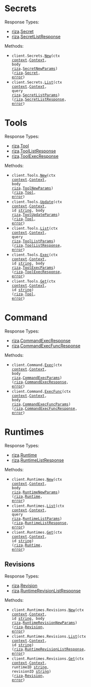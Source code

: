 # Secrets

Response Types:

- <a href="https://pkg.go.dev/github.com/riza-io/riza-api-go">riza</a>.<a href="https://pkg.go.dev/github.com/riza-io/riza-api-go#Secret">Secret</a>
- <a href="https://pkg.go.dev/github.com/riza-io/riza-api-go">riza</a>.<a href="https://pkg.go.dev/github.com/riza-io/riza-api-go#SecretListResponse">SecretListResponse</a>

Methods:

- <code title="post /v1/secrets">client.Secrets.<a href="https://pkg.go.dev/github.com/riza-io/riza-api-go#SecretService.New">New</a>(ctx <a href="https://pkg.go.dev/context">context</a>.<a href="https://pkg.go.dev/context#Context">Context</a>, body <a href="https://pkg.go.dev/github.com/riza-io/riza-api-go">riza</a>.<a href="https://pkg.go.dev/github.com/riza-io/riza-api-go#SecretNewParams">SecretNewParams</a>) (<a href="https://pkg.go.dev/github.com/riza-io/riza-api-go">riza</a>.<a href="https://pkg.go.dev/github.com/riza-io/riza-api-go#Secret">Secret</a>, <a href="https://pkg.go.dev/builtin#error">error</a>)</code>
- <code title="get /v1/secrets">client.Secrets.<a href="https://pkg.go.dev/github.com/riza-io/riza-api-go#SecretService.List">List</a>(ctx <a href="https://pkg.go.dev/context">context</a>.<a href="https://pkg.go.dev/context#Context">Context</a>, query <a href="https://pkg.go.dev/github.com/riza-io/riza-api-go">riza</a>.<a href="https://pkg.go.dev/github.com/riza-io/riza-api-go#SecretListParams">SecretListParams</a>) (<a href="https://pkg.go.dev/github.com/riza-io/riza-api-go">riza</a>.<a href="https://pkg.go.dev/github.com/riza-io/riza-api-go#SecretListResponse">SecretListResponse</a>, <a href="https://pkg.go.dev/builtin#error">error</a>)</code>

# Tools

Response Types:

- <a href="https://pkg.go.dev/github.com/riza-io/riza-api-go">riza</a>.<a href="https://pkg.go.dev/github.com/riza-io/riza-api-go#Tool">Tool</a>
- <a href="https://pkg.go.dev/github.com/riza-io/riza-api-go">riza</a>.<a href="https://pkg.go.dev/github.com/riza-io/riza-api-go#ToolListResponse">ToolListResponse</a>
- <a href="https://pkg.go.dev/github.com/riza-io/riza-api-go">riza</a>.<a href="https://pkg.go.dev/github.com/riza-io/riza-api-go#ToolExecResponse">ToolExecResponse</a>

Methods:

- <code title="post /v1/tools">client.Tools.<a href="https://pkg.go.dev/github.com/riza-io/riza-api-go#ToolService.New">New</a>(ctx <a href="https://pkg.go.dev/context">context</a>.<a href="https://pkg.go.dev/context#Context">Context</a>, body <a href="https://pkg.go.dev/github.com/riza-io/riza-api-go">riza</a>.<a href="https://pkg.go.dev/github.com/riza-io/riza-api-go#ToolNewParams">ToolNewParams</a>) (<a href="https://pkg.go.dev/github.com/riza-io/riza-api-go">riza</a>.<a href="https://pkg.go.dev/github.com/riza-io/riza-api-go#Tool">Tool</a>, <a href="https://pkg.go.dev/builtin#error">error</a>)</code>
- <code title="post /v1/tools/{id}">client.Tools.<a href="https://pkg.go.dev/github.com/riza-io/riza-api-go#ToolService.Update">Update</a>(ctx <a href="https://pkg.go.dev/context">context</a>.<a href="https://pkg.go.dev/context#Context">Context</a>, id <a href="https://pkg.go.dev/builtin#string">string</a>, body <a href="https://pkg.go.dev/github.com/riza-io/riza-api-go">riza</a>.<a href="https://pkg.go.dev/github.com/riza-io/riza-api-go#ToolUpdateParams">ToolUpdateParams</a>) (<a href="https://pkg.go.dev/github.com/riza-io/riza-api-go">riza</a>.<a href="https://pkg.go.dev/github.com/riza-io/riza-api-go#Tool">Tool</a>, <a href="https://pkg.go.dev/builtin#error">error</a>)</code>
- <code title="get /v1/tools">client.Tools.<a href="https://pkg.go.dev/github.com/riza-io/riza-api-go#ToolService.List">List</a>(ctx <a href="https://pkg.go.dev/context">context</a>.<a href="https://pkg.go.dev/context#Context">Context</a>, query <a href="https://pkg.go.dev/github.com/riza-io/riza-api-go">riza</a>.<a href="https://pkg.go.dev/github.com/riza-io/riza-api-go#ToolListParams">ToolListParams</a>) (<a href="https://pkg.go.dev/github.com/riza-io/riza-api-go">riza</a>.<a href="https://pkg.go.dev/github.com/riza-io/riza-api-go#ToolListResponse">ToolListResponse</a>, <a href="https://pkg.go.dev/builtin#error">error</a>)</code>
- <code title="post /v1/tools/{id}/execute">client.Tools.<a href="https://pkg.go.dev/github.com/riza-io/riza-api-go#ToolService.Exec">Exec</a>(ctx <a href="https://pkg.go.dev/context">context</a>.<a href="https://pkg.go.dev/context#Context">Context</a>, id <a href="https://pkg.go.dev/builtin#string">string</a>, body <a href="https://pkg.go.dev/github.com/riza-io/riza-api-go">riza</a>.<a href="https://pkg.go.dev/github.com/riza-io/riza-api-go#ToolExecParams">ToolExecParams</a>) (<a href="https://pkg.go.dev/github.com/riza-io/riza-api-go">riza</a>.<a href="https://pkg.go.dev/github.com/riza-io/riza-api-go#ToolExecResponse">ToolExecResponse</a>, <a href="https://pkg.go.dev/builtin#error">error</a>)</code>
- <code title="get /v1/tools/{id}">client.Tools.<a href="https://pkg.go.dev/github.com/riza-io/riza-api-go#ToolService.Get">Get</a>(ctx <a href="https://pkg.go.dev/context">context</a>.<a href="https://pkg.go.dev/context#Context">Context</a>, id <a href="https://pkg.go.dev/builtin#string">string</a>) (<a href="https://pkg.go.dev/github.com/riza-io/riza-api-go">riza</a>.<a href="https://pkg.go.dev/github.com/riza-io/riza-api-go#Tool">Tool</a>, <a href="https://pkg.go.dev/builtin#error">error</a>)</code>

# Command

Response Types:

- <a href="https://pkg.go.dev/github.com/riza-io/riza-api-go">riza</a>.<a href="https://pkg.go.dev/github.com/riza-io/riza-api-go#CommandExecResponse">CommandExecResponse</a>
- <a href="https://pkg.go.dev/github.com/riza-io/riza-api-go">riza</a>.<a href="https://pkg.go.dev/github.com/riza-io/riza-api-go#CommandExecFuncResponse">CommandExecFuncResponse</a>

Methods:

- <code title="post /v1/execute">client.Command.<a href="https://pkg.go.dev/github.com/riza-io/riza-api-go#CommandService.Exec">Exec</a>(ctx <a href="https://pkg.go.dev/context">context</a>.<a href="https://pkg.go.dev/context#Context">Context</a>, body <a href="https://pkg.go.dev/github.com/riza-io/riza-api-go">riza</a>.<a href="https://pkg.go.dev/github.com/riza-io/riza-api-go#CommandExecParams">CommandExecParams</a>) (<a href="https://pkg.go.dev/github.com/riza-io/riza-api-go">riza</a>.<a href="https://pkg.go.dev/github.com/riza-io/riza-api-go#CommandExecResponse">CommandExecResponse</a>, <a href="https://pkg.go.dev/builtin#error">error</a>)</code>
- <code title="post /v1/execute-function">client.Command.<a href="https://pkg.go.dev/github.com/riza-io/riza-api-go#CommandService.ExecFunc">ExecFunc</a>(ctx <a href="https://pkg.go.dev/context">context</a>.<a href="https://pkg.go.dev/context#Context">Context</a>, body <a href="https://pkg.go.dev/github.com/riza-io/riza-api-go">riza</a>.<a href="https://pkg.go.dev/github.com/riza-io/riza-api-go#CommandExecFuncParams">CommandExecFuncParams</a>) (<a href="https://pkg.go.dev/github.com/riza-io/riza-api-go">riza</a>.<a href="https://pkg.go.dev/github.com/riza-io/riza-api-go#CommandExecFuncResponse">CommandExecFuncResponse</a>, <a href="https://pkg.go.dev/builtin#error">error</a>)</code>

# Runtimes

Response Types:

- <a href="https://pkg.go.dev/github.com/riza-io/riza-api-go">riza</a>.<a href="https://pkg.go.dev/github.com/riza-io/riza-api-go#Runtime">Runtime</a>
- <a href="https://pkg.go.dev/github.com/riza-io/riza-api-go">riza</a>.<a href="https://pkg.go.dev/github.com/riza-io/riza-api-go#RuntimeListResponse">RuntimeListResponse</a>

Methods:

- <code title="post /v1/runtimes">client.Runtimes.<a href="https://pkg.go.dev/github.com/riza-io/riza-api-go#RuntimeService.New">New</a>(ctx <a href="https://pkg.go.dev/context">context</a>.<a href="https://pkg.go.dev/context#Context">Context</a>, body <a href="https://pkg.go.dev/github.com/riza-io/riza-api-go">riza</a>.<a href="https://pkg.go.dev/github.com/riza-io/riza-api-go#RuntimeNewParams">RuntimeNewParams</a>) (<a href="https://pkg.go.dev/github.com/riza-io/riza-api-go">riza</a>.<a href="https://pkg.go.dev/github.com/riza-io/riza-api-go#Runtime">Runtime</a>, <a href="https://pkg.go.dev/builtin#error">error</a>)</code>
- <code title="get /v1/runtimes">client.Runtimes.<a href="https://pkg.go.dev/github.com/riza-io/riza-api-go#RuntimeService.List">List</a>(ctx <a href="https://pkg.go.dev/context">context</a>.<a href="https://pkg.go.dev/context#Context">Context</a>, query <a href="https://pkg.go.dev/github.com/riza-io/riza-api-go">riza</a>.<a href="https://pkg.go.dev/github.com/riza-io/riza-api-go#RuntimeListParams">RuntimeListParams</a>) (<a href="https://pkg.go.dev/github.com/riza-io/riza-api-go">riza</a>.<a href="https://pkg.go.dev/github.com/riza-io/riza-api-go#RuntimeListResponse">RuntimeListResponse</a>, <a href="https://pkg.go.dev/builtin#error">error</a>)</code>
- <code title="get /v1/runtimes/{id}">client.Runtimes.<a href="https://pkg.go.dev/github.com/riza-io/riza-api-go#RuntimeService.Get">Get</a>(ctx <a href="https://pkg.go.dev/context">context</a>.<a href="https://pkg.go.dev/context#Context">Context</a>, id <a href="https://pkg.go.dev/builtin#string">string</a>) (<a href="https://pkg.go.dev/github.com/riza-io/riza-api-go">riza</a>.<a href="https://pkg.go.dev/github.com/riza-io/riza-api-go#Runtime">Runtime</a>, <a href="https://pkg.go.dev/builtin#error">error</a>)</code>

## Revisions

Response Types:

- <a href="https://pkg.go.dev/github.com/riza-io/riza-api-go">riza</a>.<a href="https://pkg.go.dev/github.com/riza-io/riza-api-go#Revision">Revision</a>
- <a href="https://pkg.go.dev/github.com/riza-io/riza-api-go">riza</a>.<a href="https://pkg.go.dev/github.com/riza-io/riza-api-go#RuntimeRevisionListResponse">RuntimeRevisionListResponse</a>

Methods:

- <code title="post /v1/runtimes/{id}/revisions">client.Runtimes.Revisions.<a href="https://pkg.go.dev/github.com/riza-io/riza-api-go#RuntimeRevisionService.New">New</a>(ctx <a href="https://pkg.go.dev/context">context</a>.<a href="https://pkg.go.dev/context#Context">Context</a>, id <a href="https://pkg.go.dev/builtin#string">string</a>, body <a href="https://pkg.go.dev/github.com/riza-io/riza-api-go">riza</a>.<a href="https://pkg.go.dev/github.com/riza-io/riza-api-go#RuntimeRevisionNewParams">RuntimeRevisionNewParams</a>) (<a href="https://pkg.go.dev/github.com/riza-io/riza-api-go">riza</a>.<a href="https://pkg.go.dev/github.com/riza-io/riza-api-go#Revision">Revision</a>, <a href="https://pkg.go.dev/builtin#error">error</a>)</code>
- <code title="get /v1/runtimes/{id}/revisions">client.Runtimes.Revisions.<a href="https://pkg.go.dev/github.com/riza-io/riza-api-go#RuntimeRevisionService.List">List</a>(ctx <a href="https://pkg.go.dev/context">context</a>.<a href="https://pkg.go.dev/context#Context">Context</a>, id <a href="https://pkg.go.dev/builtin#string">string</a>) (<a href="https://pkg.go.dev/github.com/riza-io/riza-api-go">riza</a>.<a href="https://pkg.go.dev/github.com/riza-io/riza-api-go#RuntimeRevisionListResponse">RuntimeRevisionListResponse</a>, <a href="https://pkg.go.dev/builtin#error">error</a>)</code>
- <code title="get /v1/runtimes/{runtime_id}/revisions/{revision_id}">client.Runtimes.Revisions.<a href="https://pkg.go.dev/github.com/riza-io/riza-api-go#RuntimeRevisionService.Get">Get</a>(ctx <a href="https://pkg.go.dev/context">context</a>.<a href="https://pkg.go.dev/context#Context">Context</a>, runtimeID <a href="https://pkg.go.dev/builtin#string">string</a>, revisionID <a href="https://pkg.go.dev/builtin#string">string</a>) (<a href="https://pkg.go.dev/github.com/riza-io/riza-api-go">riza</a>.<a href="https://pkg.go.dev/github.com/riza-io/riza-api-go#Revision">Revision</a>, <a href="https://pkg.go.dev/builtin#error">error</a>)</code>
